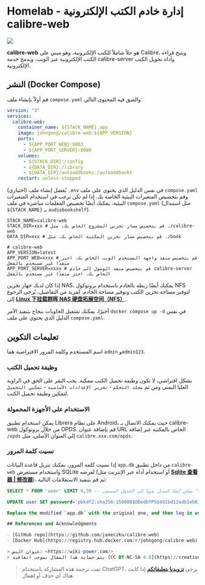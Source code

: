 # Homelab - إدارة خادم الكتب الإلكترونية calibre-web

![](https://media.wiki-power.com/img/20210429125418.png)

**calibre-web** هو حلاً شاملاً للكتب الإلكترونية، وهو مبني على Calibre، ويتيح قراءة الكتب الإلكترونية عبر الويب، ويدمج خدمة calibre-server وأداة تحويل الكتب الإلكترونية.

## النشر (Docker Compose)

قم أولاً بإنشاء ملف `compose.yaml` والصق فيه المحتوى التالي:

```yaml title="compose.yaml"
version: "3"
services:
  calibre-web:
    container_name: ${STACK_NAME}_app
    image: johngong/calibre-web:${APP_VERSION}
    ports:
      - ${APP_PORT_WEB}:8083
      - ${APP_PORT_SERVER}:8080
    volumes:
      - ${STACK_DIR}:/config
      - ${DATA_DIR}:/library
      - ${DATA_DIR}/autoaddbooks:/autoaddbooks
    restart: unless-stopped
```

(اختياري) يُفضل إنشاء ملف `.env` في نفس الدليل الذي يحتوي على ملف `compose.yaml` وقم بتخصيص المتغيرات البيئية الخاصة بك. إذا لم تكن ترغب في استخدام المتغيرات البيئية، يمكنك أيضًا تخصيص المعلمات مباشرة في ملف `compose.yaml` (مثل استبدال `${STACK_NAME}` بـ `audiobookshelf`).

```dotenv title=".env"
STACK_NAME=calibre-web
STACK_DIR=xxx # قم بتخصيص مسار تخزين المشروع الخاص بك، مثل ./calibre-web
DATA_DIR=xxx # قم بتخصيص مسار تخزين المكتبة الخاص بك، مثل ./book

# calibre-web
APP_VERSION=latest
APP_PORT_WEB=xxxx # قم بتخصيص منفذ واجهة المستخدم الويب الخاص بك، اختر منفذًا غير مستخدم بالفعل
APP_PORT_SERVER=xxxx # قم بتخصيص منفذ الوصول إلى خادم calibre-server الخاص بك، اختر منفذًا غير مستخدم بالفعل
```

إذا كان لديك جهاز تخزين NAS، يمكنك أيضًا ربطه بالخادم باستخدام بروتوكول NFS لتوفير مساحة تخزين الكتب وتوفير مساحة الخادم. لمزيد من التفاصيل، يُرجى الرجوع إلى [**Linux 下挂载群晖 NAS 硬盘拓展空间（NFS）**](https://wiki-power.com/Linux%E4%B8%8B%E6%8C%82%E8%BD%BD%E7%BE%A4%E6%99%96NAS%E7%A1%AC%E7%9B%98%E6%8B%93%E5%B1%95%E7%A9%BA%E9%97%B4%EF%BC%88NFS%EF%BC%89/).

أخيرًا، يمكنك تشغيل الحاويات بنجاح بتنفيذ الأمر `docker compose up -d` في نفس الدليل الذي يحتوي على ملف `compose.yaml`.

## تعليمات التكوين

اسم المستخدم وكلمة المرور الافتراضية هما `admin` و`admin123`.

### وظيفة تحميل الكتب

بشكل افتراضي، لا تكون وظيفة تحميل الكتب ممكنة. يجب النقر على الحق في الزاوية العليا اليمنى ومن ثم `مجلد التحكم` - `تحرير الإعدادات الأساسية` - `تمكين التحميل` لتمكين وظيفة تحميل الكتب.

### الاستخدام على الأجهزة المحمولة

يمكن استخدام تطبيق Librera على نظام Android، حيث يمكنك الاتصال بـ calibre-web من خلال بروتوكول OPDS. قم بإضافة عنوان URL الخاص بالمكتبة عبر إضافة `/opds` إلى العنوان الأصلي، مثل `calibre.xxx.com/opds`.

### نسيت كلمة المرور

إذا نسيت كلمة المرور، يمكنك تنزيل قاعدة البيانات `app.db` من داخل تطبيق `calibre-web` واستخدام مستعرض SQLite لعرضه (أو استخدام أداة عبر الإنترنت مثل [**Sqlite 查看器 | 修改器**](https://www.lzltool.com/sqlite-viewer))، ثم قم بتنفيذ الاستعلامات التالية:

```sql
SELECT * FROM 'user' LIMIT 0,30 -- يمكن أيضًا التبديل يدويًا إلى الجدول المسمى "user"
```

```sql
UPDATE user SET password='pbkdf2:sha256:150000$ODedbYPS$4d1bd12adb1eb63f78e49873cbfc731e35af178cb9eb6b8b62c09dcf8db76670' WHERE name='xxx'; -- Please replace 'xxx' with your current username

Replace the modified `app.db` with the original one, and then log in using the new password 'hello'.

## References and Acknowledgments

- [GitHub repo](https://github.com/janeczku/calibre-web)
- [Docker Hub](https://registry.hub.docker.com/r/johngong/calibre-web)

> عنوان النص: <https://wiki-power.com/>
> يتم حماية هذا المقال بموجب اتفاقية [CC BY-NC-SA 4.0](https://creativecommons.org/licenses/by/4.0/deed.zh)، يُرجى ذكر المصدر عند إعادة النشر.
```

> تمت ترجمة هذه المشاركة باستخدام ChatGPT، يرجى [**تزويدنا بتعليقاتكم**](https://github.com/linyuxuanlin/Wiki_MkDocs/issues/new) إذا كانت هناك أي حذف أو إهمال.
